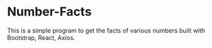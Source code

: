 # Number-Facts

This is a simple program to get the facts of various numbers built with Bootstrap, React, Axios.
